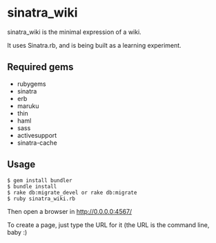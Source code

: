 # sinatra\_wiki

sinatra\_wiki is the minimal expression of a wiki.

It uses Sinatra.rb, and is being built as a learning experiment.

## Required gems
* rubygems
* sinatra
* erb
* maruku
* thin
* haml
* sass
* activesupport
* sinatra-cache

## Usage

    $ gem install bundler
    $ bundle install
    $ rake db:migrate_devel or rake db:migrate 
    $ ruby sinatra_wiki.rb

Then open a browser in http://0.0.0.0:4567/

To create a page, just type the URL for it (the URL is the command line, baby :)
